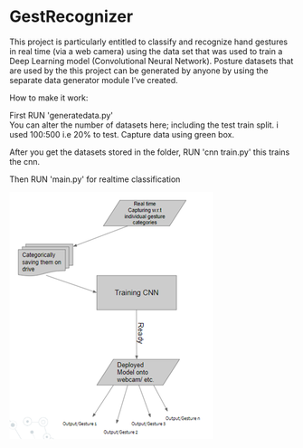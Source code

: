 # GestRecognizer
This project is particularly entitled to classify and recognize hand gestures in real time (via a web camera) using the data set that was used to train a Deep Learning model (Convolutional Neural Network). Posture datasets that are used by the this project can be generated by anyone by using the separate data generator module I’ve created.

How to make it work:
    
  First RUN 'generatedata.py'  
        You can alter the number of datasets here; including the test train split. i used 100:500  i.e 20% to test. Capture data using green box.
        
  After you get the datasets stored in the folder, RUN 'cnn train.py' this trains the cnn.
  
  Then RUN 'main.py' for realtime classification


<img src="./image.png">
